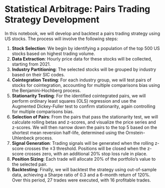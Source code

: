 # Statistical Arbitrage: Pairs Trading Strategy Development

In this notebook, we will develop and backtest a pairs trading strategy using US stocks. The process will involve the following steps:

1. **Stock Selection**: We begin by identifying a population of the top 500 US stocks based on highest trading volume.
2. **Data Extraction**: Hourly price data for these stocks will be collected, starting from 2021.
3. **Industry Partitioning**: The selected stocks will be grouped by industry based on their SIC codes.
4. **Cointegration Testing**: For each industry group, we will test pairs of stocks for cointegration, accounting for multiple comparisons bias using the Benjamini-Hochberg process.
5. **Stationarity Testing**: For the identified cointegrated pairs, we will perform ordinary least squares (OLS) regression and use the Augmented Dickey-Fuller test to confirm stationarity, again controlling for multiple comparisons bias.
6. **Selection of Pairs**: From the pairs that pass the stationarity test, we will calculate rolling betas and z-scores, and visualize the price series and z-scores. We will then narrow down the pairs to the top 5 based on the shortest mean reversion half-life, determined using the Ornstein-Uhlenbeck process.
7. **Signal Generation**: Trading signals will be generated when the rolling z-score crosses the ±3 threshold. Positions will be closed when the z-score crosses zero, with an additional 20% stop loss rule in place.
8. **Position Sizing**: Each trade will allocate 20% of the portfolio’s value to the selected pair.
9. **Backtesting**: Finally, we will backtest the strategy using out-of-sample data, achieving a Sharpe ratio of 0.3 and a 6-month return of 120%. Over this period, 27 trades were executed, with 16 profitable trades.